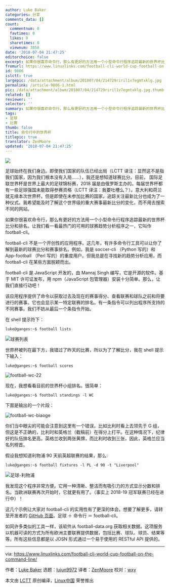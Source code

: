```yaml
---
author: Luke Baker
categories: 分享
comments_data: []
count:
  commentnum: 0
  favtimes: 0
  likes: 0
  sharetimes: 0
  viewnum: 3858
date: '2018-07-04 21:47:25'
editorchoice: false
excerpt: 如果你很喜欢命令行，那么有更好的方法用一个小型命令行程序追踪最新的世界杯比分和排名。
fromurl: https://www.linuxlinks.com/football-cli-world-cup-football-on-the-command-line/
id: 9806
islctt: true
largepic: /data/attachment/album/201807/04/214729riril1v7egmtxklg.jpg
permalink: /article-9806-1.html
pic: /data/attachment/album/201807/04/214729riril1v7egmtxklg.jpg.thumb.jpg
related: []
reviewer: ''
selector: ''
summary: 如果你很喜欢命令行，那么有更好的方法用一个小型命令行程序追踪最新的世界杯比分和排名。
tags:
- 足球
- 比赛
thumb: false
title: 命令行中的世界杯
titlepic: true
translator: ZenMoore
updated: '2018-07-04 21:47:25'
---
```


![](/data/attachment/album/201807/04/214729riril1v7egmtxklg.jpg)


足球始终在我们身边。即使我们国家的队伍已经出局（LCTT 译注：显然这不是指我们国家，因为我们根本没有入局……），我还是想知道球赛比分。目前， 国际足联世界杯是世界上最大的足球锦标赛，2018 届是由俄罗斯主办的。每届世界杯都有一些足球强国未能取得参赛资格（LCTT 译注：我要吐槽么？）。意大利和荷兰就无缘本次世界杯。但是即使在未参加比赛的国家，追踪关注最新比分也成为了一种仪式。我希望能及时了解这个世界级的重大赛事最新比分的变化，而不用去搜索不同的网站。


如果你很喜欢命令行，那么有更好的方法用一个小型命令行程序追踪最新的世界杯比分和排名。让我们看一看最热门的可用的球赛趋势分析程序之一，它叫作 football-cli。


football-cli 不是一个开创性的应用程序。这几年，有许多命令行工具可以让你了解到最新的球赛比分和赛事排名。例如，我是 soccer-cli （Python 写的）和 App-football （Perl 写的）的重度用户。但我总是在寻找新的趋势分析应用，而 football-cli 在某些方面脱颖而出。


football-cli 是 JavaScript 开发的，由 Manraj Singh 编写，它是开源的软件。基于 MIT 许可证发布，用 npm（JavaScript 包管理器）安装十分简单。那么，让我们直接行动吧！


该应用程序提供了命令以获取过去及现在的赛事得分、查看联赛和球队之前和将要进行的赛事。它也会显示某一特定联赛的排名。有一条指令可以列出程序所支持的不同赛事。我们不妨从最后一个条指令开始。


在 shell 提示符下：



```
luke@ganges:~$ football lists

```

![球赛列表](/data/attachment/album/201807/04/214730tre5a4elb5bzrmg5.png)


世界杯被列在最下方，我错过了昨天的比赛，所以为了了解比分，我在 shell 提示下输入：



```
luke@ganges:~$ football scores

```

![football-wc-22](/data/attachment/album/201807/04/214731nup5t510qb5z0pyy.png)


现在，我想看看目前的世界杯小组排名。很简单：



```
luke@ganges:~$ football standings -l WC

```

下面是输出的一个片段：


![football-wc-biaoge](/data/attachment/album/201807/04/214735xuhewryhhrs0haar.png)


你们当中眼尖的可能会注意到这里有一个错误。比如比利时看上去领先于 G 组，但这是不正确的，比利时和英格兰（截稿前）在得分上打平。在这种情况下，纪律好的队伍排名更高。英格兰收到两张黄牌，而比利时收到三张，因此，英格兰应当名列榜首。


假设我想知道利物浦 90 天前英超联赛的结果，那么:



```
luke@ganges:~$ football fixtures -l PL -d 90 -t "Liverpool"

```

![足球-利物浦](/data/attachment/album/201807/04/214737tpi7rp2pvk7vs2s7.png)


我发现这个程序非常方便。它用一种清晰、整洁而有吸引力的方式显示分数和排名。当欧洲联赛再次开始时，它就更有用了。（事实上 2018-19 冠军联赛已经在进行中）！


这几个示例让大家对 football-cli 的实用性有了更深的体会。想要了解更多，请转至开发者的 [GitHub 页面](https://github.com/ManrajGrover/football-cli)。足球 ＋ 命令行 ＝ football-cli。


如同许多类似的工具一样，该软件从 football-data.org 获取相关数据。这项服务以机器可读的方式为所有欧洲主要联赛提供数据，包括比赛、球队、球员、结果等等。所有这些信息都是以 JOSN 形式通过一个易于使用的 RESTful API 提供的。




---


via: <https://www.linuxlinks.com/football-cli-world-cup-football-on-the-command-line/>


作者：[Luke Baker](https://www.linuxlinks.com/author/luke-baker/) 选题：[lujun9972](https://github.com/lujun9972) 译者：[ZenMoore](https://github.com/ZenMoore) 校对：[wxy](https://github.com/wxy)


本文由 [LCTT](https://github.com/LCTT/TranslateProject) 原创编译，[Linux中国](https://linux.cn/) 荣誉推出
